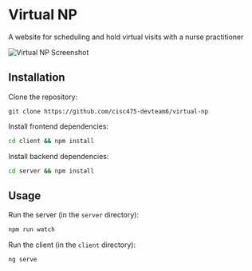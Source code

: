 # Virtual NP
A website for scheduling and hold virtual visits with a nurse practitioner

![Virtual NP Screenshot](https://raw.githubusercontent.com/cisc475-devteam6/projectname/master/screenshots/virtual-np.jpg)

## Installation
Clone the repository:
```
git clone https://github.com/cisc475-devteam6/virtual-np
```

Install frontend dependencies:
```sh
cd client && npm install
```

Install backend dependencies:
```sh
cd server && npm install
```

## Usage
Run the server (in the `server` directory):
```sh
npm run watch
```

Run the client (in the `client` directory):
```sh
ng serve
```
